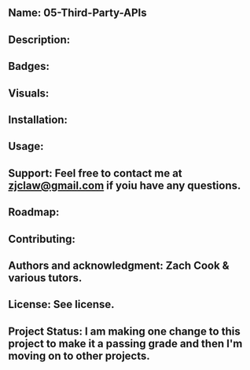 ## Name: 05-Third-Party-APIs

## Description: 

## Badges:  

## Visuals:  

## Installation:  

## Usage:  

## Support:  Feel free to contact me at zjclaw@gmail.com if yoiu have any questions.  

## Roadmap:  

## Contributing:  

## Authors and acknowledgment:  Zach Cook & various tutors.

## License:  See license.  

## Project Status:  I am making one change to this project to make it a passing grade and then I'm moving on to other projects.
